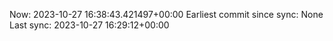 Now: 2023-10-27 16:38:43.421497+00:00 Earliest commit since sync: None Last sync: 2023-10-27 16:29:12+00:00
